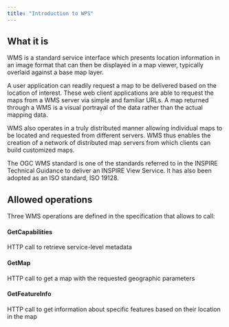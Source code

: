 ```yaml
---
title: "Introduction to WPS"
---
```


## What it is

WMS is a standard service interface which presents location information in an image format that can then be displayed in a map viewer, typically overlaid against a base map layer.

A user application can readily request a map to be delivered based on the location of interest. These web client applications are able to request the maps from a WMS server via simple and familiar URLs. A map returned through a WMS is a visual portrayal of the data rather than the actual mapping data.

WMS also operates in a truly distributed manner allowing individual maps to be located and requested from different servers. WMS thus enables the creation of a network of distributed map servers from which clients can build customized maps.

The OGC WMS standard is one of the standards referred to in the INSPIRE Technical Guidance to deliver an INSPIRE View Service. It has also been adopted as an ISO standard, ISO 19128.

## Allowed operations

Three WMS operations are defined in the specification that allows to call:

#### GetCapabilities
HTTP call to retrieve service-level metadata

#### GetMap
HTTP call to get a map with the requested geographic parameters

#### GetFeatureInfo
HTTP call to get information about specific features based on their location in the map
